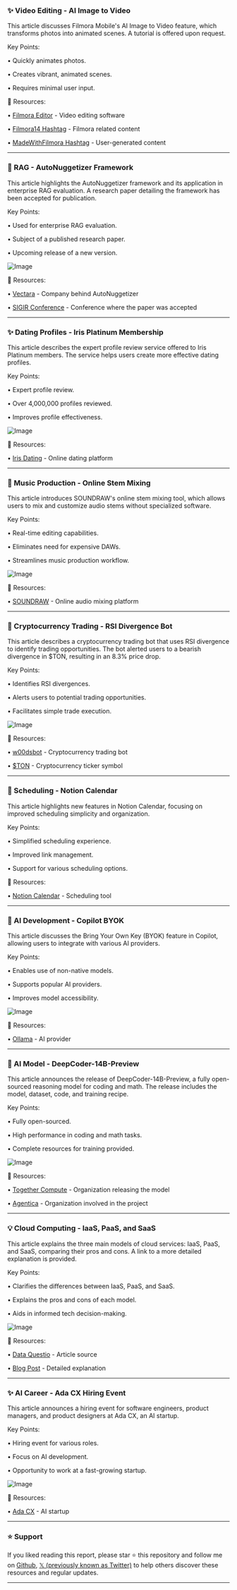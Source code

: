 ### ✨ Video Editing - AI Image to Video

This article discusses Filmora Mobile's AI Image to Video feature, which transforms photos into animated scenes.  A tutorial is offered upon request.

Key Points:

• Quickly animates photos.


• Creates vibrant, animated scenes.


• Requires minimal user input.


🔗 Resources:

• [Filmora Editor](https://x.com/Filmora_Editor) - Video editing software


• [Filmora14 Hashtag](https://x.com/hashtag/Filmora14?src=hashtag_click) - Filmora related content


• [MadeWithFilmora Hashtag](https://x.com/hashtag/madewithfilmora?src=hashtag_click) - User-generated content


---

### 🤖 RAG - AutoNuggetizer Framework

This article highlights the AutoNuggetizer framework and its application in enterprise RAG evaluation. A research paper detailing the framework has been accepted for publication.

Key Points:

•  Used for enterprise RAG evaluation.


•  Subject of a published research paper.


•  Upcoming release of a new version.


![Image](https://pbs.twimg.com/media/GoBgtWnbwAMl6Qy?format=jpg&name=small)

🔗 Resources:

• [Vectara](https://x.com/vectara) -  Company behind AutoNuggetizer


• [SIGIR Conference](https://x.com/SIGIRConf) - Conference where the paper was accepted


---

### ✨ Dating Profiles - Iris Platinum Membership

This article describes the expert profile review service offered to Iris Platinum members.  The service helps users create more effective dating profiles.

Key Points:

• Expert profile review.


• Over 4,000,000 profiles reviewed.


• Improves profile effectiveness.


![Image](https://pbs.twimg.com/ext_tw_video_thumb/1909744260376649728/pu/img/yBfsT3cIbkEsKG9P.jpg)

🔗 Resources:

• [Iris Dating](https://x.com/Iris_Dating) - Online dating platform


---

### 🚀 Music Production - Online Stem Mixing

This article introduces SOUNDRAW's online stem mixing tool, which allows users to mix and customize audio stems without specialized software.

Key Points:

• Real-time editing capabilities.


• Eliminates need for expensive DAWs.


• Streamlines music production workflow.


![Image](https://pbs.twimg.com/ext_tw_video_thumb/1909720538144014336/pu/img/SWgViFthm9jFungU.jpg)

🔗 Resources:

• [SOUNDRAW](https://x.com/soundraw_global) - Online audio mixing platform


---

### 🤖 Cryptocurrency Trading - RSI Divergence Bot

This article describes a cryptocurrency trading bot that uses RSI divergence to identify trading opportunities.  The bot alerted users to a bearish divergence in $TON, resulting in an 8.3% price drop.

Key Points:

• Identifies RSI divergences.


• Alerts users to potential trading opportunities.


• Facilitates simple trade execution.


![Image](https://pbs.twimg.com/media/GoCiOOXbwAENHQI?format=jpg&name=small)

🔗 Resources:

• [w00dsbot](https://x.com/w00dsbot) - Cryptocurrency trading bot


• [$TON](https://x.com/search?q=%24TON&src=cashtag_click) - Cryptocurrency ticker symbol


---

### 🚀 Scheduling - Notion Calendar

This article highlights new features in Notion Calendar, focusing on improved scheduling simplicity and organization.

Key Points:

• Simplified scheduling experience.


•  Improved link management.


• Support for various scheduling options.



🔗 Resources:

• [Notion Calendar](https://x.com/NotionCalendar) - Scheduling tool


---

### 🤖 AI Development - Copilot BYOK

This article discusses the Bring Your Own Key (BYOK) feature in Copilot, allowing users to integrate with various AI providers.

Key Points:

• Enables use of non-native models.


• Supports popular AI providers.


• Improves model accessibility.


![Image](https://pbs.twimg.com/media/Gn8pds_WIAAhFs_?format=jpg&name=small)

🔗 Resources:

• [Ollama](https://x.com/ollama) - AI provider


---

### 🤖 AI Model - DeepCoder-14B-Preview

This article announces the release of DeepCoder-14B-Preview, a fully open-sourced reasoning model for coding and math.  The release includes the model, dataset, code, and training recipe.

Key Points:

• Fully open-sourced.


• High performance in coding and math tasks.


• Complete resources for training provided.


![Image](https://pbs.twimg.com/media/GoCeF4wbwAE24ln?format=jpg&name=small)

🔗 Resources:

• [Together Compute](https://x.com/togethercompute) - Organization releasing the model


• [Agentica](https://x.com/Agentica_) -  Organization involved in the project



---

### 💡 Cloud Computing - IaaS, PaaS, and SaaS

This article explains the three main models of cloud services: IaaS, PaaS, and SaaS, comparing their pros and cons.  A link to a more detailed explanation is provided.

Key Points:

• Clarifies the differences between IaaS, PaaS, and SaaS.


• Explains the pros and cons of each model.


• Aids in informed tech decision-making.


![Image](https://pbs.twimg.com/media/GoCThr7XcAAkk69?format=jpg&name=small)

🔗 Resources:

• [Data Questio](https://x.com/dataquestio) -  Article source


• [Blog Post](https://bit.ly/44jvXuW) - Detailed explanation


---

### ✨ AI Career - Ada CX Hiring Event

This article announces a hiring event for software engineers, product managers, and product designers at Ada CX, an AI startup.

Key Points:

• Hiring event for various roles.


• Focus on AI development.


• Opportunity to work at a fast-growing startup.


![Image](https://pbs.twimg.com/media/GoCKT3WWIAAlSFI?format=jpg&name=small)

🔗 Resources:

• [Ada CX](https://x.com/ada_cx) - AI startup


---

### ⭐️ Support

If you liked reading this report, please star ⭐️ this repository and follow me on [Github](https://github.com/Drix10), [𝕏 (previously known as Twitter)](https://x.com/DRIX_10_) to help others discover these resources and regular updates.

---